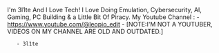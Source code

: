 I'm 3l1te And I Love Tech!
I Love Doing Emulation, Cybersecurity, AI, Gaming, PC Building & a Little Bit Of Piracy.
My Youtube Channel : - https://www.youtube.com/@leopio_edit -   [NOTE:I'M NOT A YOUTUBER, VIDEOS ON MY CHANNEL ARE OLD AND OUTDATED.]

       - 3l1te
